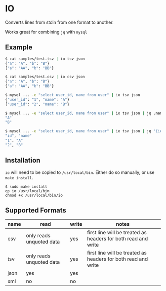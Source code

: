 # IO

Converts lines from stdin from one format to another.

Works great for combining `jq` with `mysql`

## Example

```bash
$ cat samples/test.tsv | io tsv json
{"a": "A", "b": "B"}
{"a": "AA", "b": "BB"}

$ cat samples/test.csv | io csv json
{"a": "A", "b": "B"}
{"a": "AA", "b": "BB"}

$ mysql ... -e "select user_id, name from user" | io tsv json
{"user_id": "1", "name": "A"}
{"user_id": "2", "name": "B"}

$ mysql ... -e "select user_id, name from user" | io tsv json | jq .name
"A"
"B"

$ mysql ... -e "select user_id, name from user" | io tsv json | jq '{id:.user_id, name}' | io json csv
"id", "name"
"1", "A"
"2", "B"
```

## Installation

`io` will need to be copied to `/usr/local/bin`. Either do so manually, or use `make install`.

```
$ sudo make install
cp io /usr/local/bin
chmod +x /usr/local/bin/io
```

## Supported Formats

| name | read | write | notes |
|---|---|---|---|
| csv | only reads unquoted data | yes | first line will be treated as headers for both read and write
| tsv | only reads unquoted data | yes | first line will be treated as headers for both read and write
| json | yes | yes |
| xml | no | no | 

